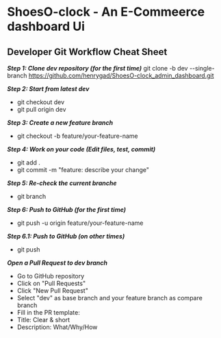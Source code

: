 # ShoesO-clock - An E-Commeerce dashboard Ui 


## Developer Git Workflow Cheat Sheet

***Step 1: Clone dev repository (for the first time)***
git clone -b dev --single-branch https://github.com/henrygad/ShoesO-clock_admin_dashboard.git

***Step 2: Start from latest dev***
- git checkout dev
- git pull origin dev

***Step 3: Create a new feature branch***
- git checkout -b feature/your-feature-name

***Step 4: Work on your code (Edit files, test, commit)***
- git add .
- git commit -m "feature: describe your change"

***Step 5: Re-check the current branche***
- git branch 

***Step 6: Push to GitHub (for the first time)***
- git push -u origin feature/your-feature-name

***Step 6.1: Push to GitHub (on other times)***
- git push

***Open a Pull Request to dev branch***
- Go to GitHub repository
- Click on "Pull Requests"
- Click "New Pull Request"
- Select "dev" as base branch and your feature branch as compare branch
- Fill in the PR template:
- Title: Clear & short
- Description: What/Why/How
